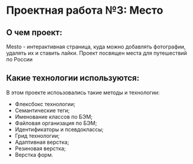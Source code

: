 # Проектная работа №3: Место

## О чем проект:

Mesto - интерактивная страница, куда можно добавлять фотографии, удалять их и ставить лайки. Проект посвящен места для путешествий по России

## Какие технологии используются:

В этом проекте испоьзовались такие методы и технологии:
- Флексбокс технологии;
- Семантические теги;
- Именование классов по БЭМ;
- Файловая организация по БЭМ;
- Идентификаторы и псевдоклассы;
- Грид технологии;
- Адаптивная верстка;
- Резиновая верстка;
- Верстка форм.
